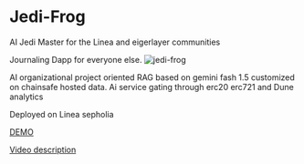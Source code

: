 # Jedi-Frog
AI Jedi Master for the Linea and eigerlayer communities

Journaling Dapp for everyone else.
![jedi-frog](https://github.com/jilt/Jedi-Frog/assets/7693312/ad1c6af7-9f8a-4d10-a8d6-71fef3f756f7)

AI organizational project oriented RAG based on gemini fash 1.5 customized on chainsafe hosted data.
Ai service gating through erc20 erc721 and Dune analytics

Deployed on Linea sepholia

[DEMO](https://jedi-frog.vercel.app/)

[Video description](https://drive.google.com/file/d/1_KbIgZDhekfK0mRQXSrp5V2dR0WCCdfD/view?usp=drive_link)
